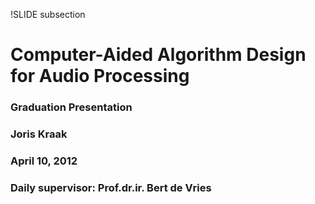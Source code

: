 !SLIDE subsection

# Computer-Aided Algorithm Design for Audio Processing

### Graduation Presentation

### Joris Kraak

### April 10, 2012

### Daily supervisor: Prof.dr.ir. Bert de Vries